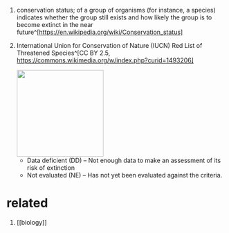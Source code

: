 1. conservation status; of a group of organisms (for instance, a species) indicates whether the group still exists and how likely the group is to become extinct in the near future^[https://en.wikipedia.org/wiki/Conservation_status]
2. International Union for Conservation of Nature (IUCN) Red List of Threatened Species^[CC BY 2.5, https://commons.wikimedia.org/w/index.php?curid=1493206]

	<img src="https://upload.wikimedia.org/wikipedia/commons/1/18/Status_iucn3.1.svg" width="200" />
	
	- Data deficient (DD) – Not enough data to make an assessment of its risk of extinction
	- Not evaluated (NE) – Has not yet been evaluated against the criteria. 

# related
1. [[biology]]